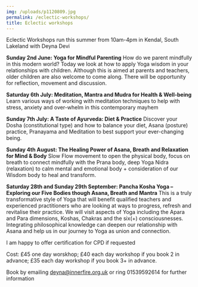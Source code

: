 ```yaml
---
img: /uploads/p1120809.jpg
permalink: /eclectic-workshops/
title: Eclectic workshops
---
```

Eclectic Workshops run this summer from 10am-4pm in Kendal, South Lakeland with Deyna Devi

**Sunday 2nd June: Yoga for Mindful Parenting** How do we parent mindfully in this modern world? Today we look at how to apply Yoga wisdom in your relationships with children. Although this is aimed at parents and teachers, older children are also welcome to come along. There will be opportunity for reflection, movement and discussion.

**Saturday 6th July: Meditation, Mantra and Mudra for Health & Well-being** Learn various ways of working with meditation techniques to help with stress, anxiety and over-whelm in this contemporary mayhem

**Sunday 7th July: A Taste of Ayurveda: Diet & Practice** Discover your Dosha (constitutional type) and how to balance your diet, Asana (posture) practice, Pranayama and Meditation to best support your ever-changing being. 

**Sunday 4th August: The Healing Power of Asana, Breath and Relaxation for Mind & Body** Slow Flow movement to open the physical body, focus on breath to connect mindfully with the Prana body, deep Yoga Nidra (relaxation) to calm mental and emotional body + consideration of our Wisdom body to heal and transform.

**Saturday 28th and Sunday 29th September: Pancha Kosha Yoga – Exploring our Five Bodies though Asana, Breath and Mantra** This is a truly transformative style of Yoga that will benefit qualified teachers and experienced practitioners who are looking at ways to progress, refresh and revitalise their practice. We will visit aspects of Yoga including the Apara and Para dimensions, Koshas, Chakras and the six(+) consciousnesses. Integrating philosophical knowledge can deepen our relationship with Asana and help us in our journey to Yoga as union and connection. 

I am happy to offer certification for CPD if requested

Cost: £45 one day worskhop; £40 each day workshop if you book 2 in advance; £35 each day workshop if you book 3+ in advance.

Book by emailing deyna@innerfire.org.uk or ring 01539592614 for further information
